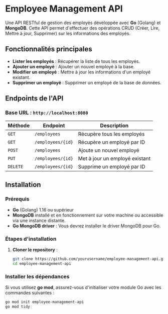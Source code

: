 # Employee Management API

Une API RESTful de gestion des employés développée avec **Go** (Golang) et **MongoDB**. Cette API permet d'effectuer des opérations CRUD (Créer, Lire, Mettre à jour, Supprimer) sur les informations des employés.

## Fonctionnalités principales

- **Lister les employés** : Récupérer la liste de tous les employés.
- **Ajouter un employé** : Ajouter un nouvel employé à la base.
- **Modifier un employé** : Mettre à jour les informations d'un employé existant.
- **Supprimer un employé** : Supprimer un employé de la base de données.

## Endpoints de l'API

### Base URL : `http://localhost:8080`

| Méthode | Endpoint            | Description                    |
|---------|---------------------|--------------------------------|
| `GET`   | `/employees`         | Récupère tous les employés     |
| `GET`   | `/employees/{id}`    | Récupère un employé par ID     |
| `POST`  | `/employees`         | Ajoute un nouvel employé       |
| `PUT`   | `/employees/{id}`    | Met à jour un employé existant |
| `DELETE`| `/employees/{id}`    | Supprime un employé par ID     |

## Installation

### Prérequis

- **Go** (Golang) 1.16 ou supérieur
- **MongoDB** installé et en fonctionnement sur votre machine ou accessible via une instance distante.
- **Go MongoDB driver** : Vous devrez installer le driver MongoDB pour Go.

### Étapes d'installation

1. **Cloner le repository** :
   ```bash
   git clone https://github.com/yourusername/employee-management-api.git
   cd employee-management-api
### Installer les dépendances

Si vous utilisez **go mod**, assurez-vous d'initialiser votre module Go avec les commandes suivantes :

```bash
go mod init employee-management-api
go mod tidy
